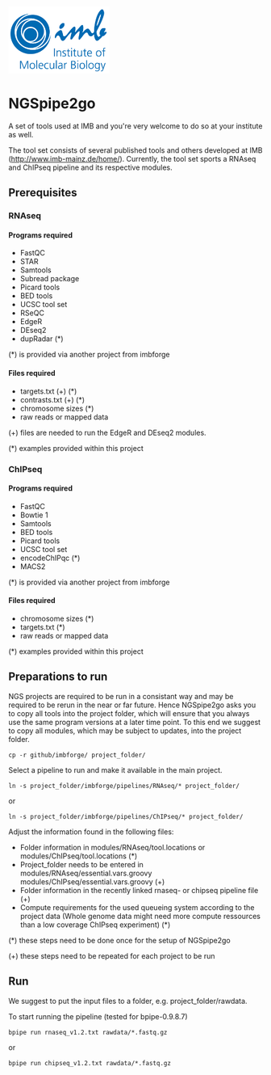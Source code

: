 ![IMB-logo](resources/IMB_logo.png)

# NGSpipe2go #
A set of tools used at IMB and you're very welcome to do so at your institute as well.

The tool set consists of several published tools and others developed at IMB (<http://www.imb-mainz.de/home/>).
Currently, the tool set sports a RNAseq and ChIPseq pipeline and its respective modules.

## Prerequisites ##
### RNAseq ###
#### Programs required ####
- FastQC
- STAR
- Samtools
- Subread package
- Picard tools
- BED tools
- UCSC tool set
- RSeQC
- EdgeR
- DEseq2
- dupRadar (*)

(*) is provided via another project from imbforge

#### Files required ####
- targets.txt (+) (*)
- contrasts.txt (+) (*)
- chromosome sizes (*)
- raw reads or mapped data

(+) files are needed to run the EdgeR and DEseq2 modules.

(*) examples provided within this project

### ChIPseq ###
#### Programs required ####
- FastQC
- Bowtie 1
- Samtools
- BED tools
- Picard tools
- UCSC tool set
- encodeChIPqc (*)
- MACS2

(*) is provided via another project from imbforge

#### Files required ####
- chromosome sizes (*)
- targets.txt (*)
- raw reads or mapped data

(*) examples provided within this project

## Preparations to run ##
NGS projects are required to be run in a consistant way and may be required to be rerun in the near or far future. Hence NGSpipe2go asks you to copy all tools into the project folder, which will ensure that you always use the same program versions at a later time point.
To this end we suggest to copy all modules, which may be subject to updates, into the project folder.

    cp -r github/imbforge/ project_folder/

Select a pipeline to run and make it available in the main project.

    ln -s project_folder/imbforge/pipelines/RNAseq/* project_folder/
or 

    ln -s project_folder/imbforge/pipelines/ChIPseq/* project_folder/

Adjust the information found in the following files:
- Folder information in modules/RNAseq/tool.locations or modules/ChIPseq/tool.locations (*)
- Project_folder needs to be entered in modules/RNAseq/essential.vars.groovy modules/ChIPseq/essential.vars.groovy (+)
- Folder information in the recently linked rnaseq- or chipseq pipeline file (+)
- Compute requirements for the used queueing system according to the project data (Whole genome data might need more compute ressources than a low coverage ChIPseq experiment) (*)

(*) these steps need to be done once for the setup of NGSpipe2go

(+) these steps need to be repeated for each project to be run

## Run ##

We suggest to put the input files to a folder, e.g. project_folder/rawdata.

To start running the pipeline (tested for bpipe-0.9.8.7)

    bpipe run rnaseq_v1.2.txt rawdata/*.fastq.gz
or

    bpipe run chipseq_v1.2.txt rawdata/*.fastq.gz